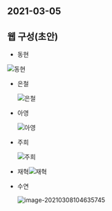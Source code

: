 ## 2021-03-05

## 웹 구성(초안)

- 동현

![동현](C:\Users\AgFe\Desktop\동현.PNG)

- 은철

  ![은철](C:\Users\AgFe\Desktop\은철.PNG)

- 아영

  ![아영](C:\Users\AgFe\Desktop\아영.PNG)

- 주희

  ![주희](C:\Users\AgFe\Desktop\주희.PNG)

- 재혁![재혁](C:\Users\AgFe\Desktop\재혁.PNG)

- 수연

  ![image-20210308104635745](C:\Users\AgFe\AppData\Roaming\Typora\typora-user-images\image-20210308104635745.png)